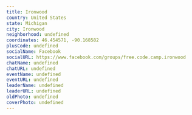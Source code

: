 ```yaml
---
title: Ironwood
country: United States
state: Michigan
city: Ironwood
neighborhood: undefined
coordinates: 46.454571, -90.168582
plusCode: undefined
socialName: Facebook
socialURL: https://www.facebook.com/groups/free.code.camp.ironwood
chatName: undefined
chatURL: undefined
eventName: undefined
eventURL: undefined
leaderName: undefined
leaderURL: undefined
oldPhoto: undefined
coverPhoto: undefined
---
```

